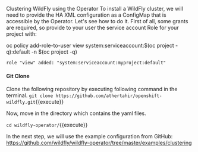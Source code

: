 Clustering WildFly using the Operator
To install a WildFly cluster, we will need to provide the HA XML configuration as a ConfigMap that is accessible by the Operator. Let's see how to do it. First of all, some grants are required, so provide to your user the service account Role for your project with:

oc policy add-role-to-user view system:serviceaccount:$(oc project -q):default -n $(oc project -q)

```
role "view" added: "system:serviceaccount:myproject:default"
```

#### Git Clone
Clone the following repository by executing following command in the terminal.
`git clone https://github.com/athertahir/openshift-wildfly.git`{{execute}}

Now, move in the directory which contains the yaml files.

`cd wildfly-operator/`{{execute}}

In the next step, we will use the example configuration from GitHub: https://github.com/wildfly/wildfly-operator/tree/master/examples/clustering

